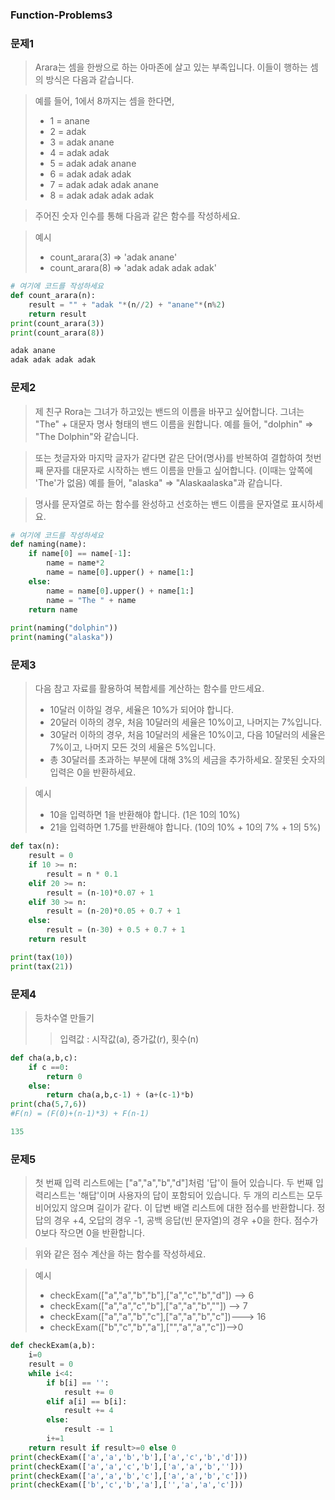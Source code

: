 ### Function-Problems3

### 문제1

> Arara는 셈을 한쌍으로 하는 아마존에 살고 있는 부족입니다. 이들이 행하는 셈의 방식은 다음과 같습니다.

> 예를 들어, 1에서 8까지는 셈을 한다면,
>
> - 1 = anane
> - 2 = adak
> - 3 = adak anane
> - 4 = adak adak
> - 5 = adak adak anane
> - 6 = adak adak adak
> - 7 = adak adak adak anane
> - 8 = adak adak adak adak

> 주어진 숫자 인수를 통해 다음과 같은 함수를 작성하세요.

> 예시
>
> - count_arara(3) => 'adak anane'
> - count_arara(8) => 'adak adak adak adak'

```python
# 여기에 코드를 작성하세요
def count_arara(n):
    result = "" + "adak "*(n//2) + "anane"*(n%2)
    return result
print(count_arara(3))
print(count_arara(8))
```

```python
adak anane
adak adak adak adak 
```

### 문제2

> 제 친구 Rora는 그녀가 하고있는 밴드의 이름을 바꾸고 싶어합니다. 그녀는 "The" + 대문자 명사 형태의 밴드 이름을 원합니다. 예를 들어, "dolphin" => "The Dolphin"와 같습니다.

> 또는 첫글자와 마지막 글자가 같다면 같은 단어(명사)를 반복하여 결합하여 첫번째 문자를 대문자로 시작하는 밴드 이름을 만들고 싶어합니다. (이때는 앞쪽에 'The'가 없음) 예를 들어, "alaska" => "Alaskaalaska"과 같습니다.

> 명사를 문자열로 하는 함수를 완성하고 선호하는 밴드 이름을 문자열로 표시하세요.

```python
# 여기에 코드를 작성하세요
def naming(name):
    if name[0] == name[-1]:
        name = name*2
        name = name[0].upper() + name[1:]
    else:
        name = name[0].upper() + name[1:]
        name = "The " + name
    return name
        
print(naming("dolphin"))
print(naming("alaska"))
```

### 문제3

> 다음 참고 자료를 활용하여 복합세를 계산하는 함수를 만드세요.
>
> - 10달러 이하일 경우, 세율은 10%가 되어야 합니다.
> - 20달러 이하의 경우, 처음 10달러의 세율은 10%이고, 나머지는 7%입니다.
> - 30달러 이하의 경우, 처음 10달러의 세율은 10%이고, 다음 10달러의 세율은 7%이고, 나머지 모든 것의 세율은 5%입니다.
> - 총 30달러를 초과하는 부분에 대해 3%의 세금을 추가하세요. 잘못된 숫자의 입력은 0을 반환하세요.

> 예시
>
> - 10을 입력하면 1을 반환해야 합니다. (1은 10의 10%)
> - 21을 입력하면 1.75를 반환해야 합니다. (10의 10% + 10의 7% + 1의 5%)

``` python
def tax(n):
    result = 0
    if 10 >= n:
        result = n * 0.1
    elif 20 >= n:
        result = (n-10)*0.07 + 1
    elif 30 >= n:
        result = (n-20)*0.05 + 0.7 + 1
    else:
        result = (n-30) + 0.5 + 0.7 + 1
    return result

print(tax(10))
print(tax(21))
```

### 문제4

> 등차수열 만들기
>
> > 입력값 : 시작값(a), 증가값(r), 횟수(n)

```python
def cha(a,b,c):
    if c ==0:
        return 0
    else:
        return cha(a,b,c-1) + (a+(c-1)*b)
print(cha(5,7,6))
#F(n) = (F(0)+(n-1)*3) + F(n-1)
```

```python
135
```

### 문제5

> 첫 번째 입력 리스트에는 ["a","a","b","d"]처럼 '답'이 들어 있습니다. 두 번째 입력리스트는 '해답'이며 사용자의 답이 포함되어 있습니다. 두 개의 리스트는 모두 비어있지 않으며 길이가 같다. 이 답변 배열 리스트에 대한 점수를 반환합니다. 정답의 경우 +4, 오답의 경우 -1, 공백 응답(빈 문자열)의 경우 +0을 한다. 점수가 0보다 작으면 0을 반환합니다.

> 위와 같은 점수 계산을 하는 함수를 작성하세요.

> 예시
>
> - checkExam(["a","a","b","b"],["a","c","b","d"]) --> 6
> - checkExam(["a","a","c","b"],["a","a","b",""]) --> 7
> - checkExam(["a","a","b","c"],["a","a","b","c"])---> 16
> - checkExam(["b","c","b","a"],["","a","a","c"])-->0

```python
def checkExam(a,b):
    i=0
    result = 0
    while i<4:
        if b[i] == '':
            result += 0
        elif a[i] == b[i]:
            result += 4
        else:
            result -= 1
        i+=1
    return result if result>=0 else 0
print(checkExam(['a','a','b','b'],['a','c','b','d']))
print(checkExam(['a','a','c','b'],['a','a','b','']))
print(checkExam(['a','a','b','c'],['a','a','b','c']))
print(checkExam(['b','c','b','a'],['','a','a','c']))
```

